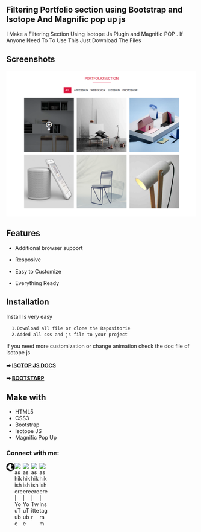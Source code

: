 
## Filtering Portfolio section using Bootstrap and Isotope And Magnific pop up js

I Make a Filtering Section Using Isotope Js Plugin and Magnific POP . If Anyone Need To To Use This Just Download The Files


## Screenshots

![App Screenshot](./images/thumn.png)

  
## Features

- Additional browser support

- Resposive

- Easy to Customize

- Everything Ready


  
## Installation 

Install Is very easy 

```bash 
  1.Download all file or clone the Repositorie
  2.Added all css and js file to your project
```
 If you need more customization or change animation check the doc file of isotope js  
<br />
 **➡  [ISOTOP JS DOCS](https://isotope.metafizzy.co/)**
 <br/>
  <br/>
  **➡  [BOOTSTARP](https://getbootstrap.com/docs/5.0/getting-started/introduction/)**

## Make with



- HTML5
- CSS3
- Bootstrap
- Isotope JS
- Magnific Pop Up

### Connect with me:

[<img align="left" alt="mywebsite" width="22px" src="https://raw.githubusercontent.com/iconic/open-iconic/master/svg/globe.svg" />][website]
[<img align="left" alt="ashikishere | YouTube" width="22px" src="https://cdn.jsdelivr.net/npm/simple-icons@v3/icons/youtube.svg" />][youtube]
[<img align="left" alt="ashikishere | YouTube" width="22px" src="https://cdn.jsdelivr.net/npm/simple-icons@v3/icons/facebook.svg" />][youtube]
[<img align="left" alt="ashikishere | Twitter" width="22px" src="https://cdn.jsdelivr.net/npm/simple-icons@v3/icons/twitter.svg" />][twitter]
[<img align="left" alt="ashikishere | Instagram" width="22px" src="https://cdn.jsdelivr.net/npm/simple-icons@v3/icons/instagram.svg" />][instagram]

<br />
<br />
<br />

[website]: https://ashikishere.live/
[facebook]: https://www.facebook.com/Azashikishere
[twitter]: https://twitter.com/Azashikishere
[youtube]: https://www.youtube.com/channel/UCgplHPOwXES79fhaNC2C75w
[instagram]: https://www.instagram.com/azashikishere/
